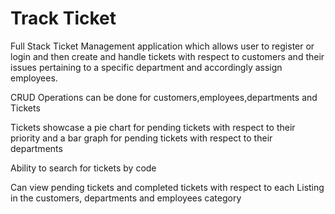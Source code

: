 # Track Ticket
Full Stack Ticket Management application which allows user to register or login and then create and handle tickets with respect to customers
and their issues pertaining to a specific department and accordingly assign employees.

CRUD Operations can be done for customers,employees,departments and Tickets

Tickets showcase a pie chart for pending tickets with respect to their priority and a bar graph for pending tickets with respect to their departments

Ability to search for tickets by code 

Can view pending tickets and completed tickets with respect to each Listing in the customers, departments and employees category

